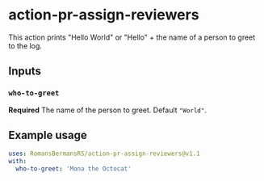 # action-pr-assign-reviewers

This action prints "Hello World" or "Hello" + the name of a person to greet to the log.

## Inputs

### `who-to-greet`

**Required** The name of the person to greet. Default `"World"`.

## Example usage

```yaml
uses: RomansBermansRS/action-pr-assign-reviewers@v1.1
with:
  who-to-greet: 'Mona the Octocat'
```